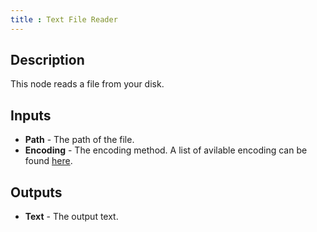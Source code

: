 ```yaml
---
title : Text File Reader
---
```


## Description

This node reads a file from your disk.

## Inputs

- **Path** - The path of the file.
- **Encoding** - The encoding method. A list of avilable encoding can
    be found
    [here](https://docs.python.org/3/library/codecs.html#standard-encodings).

## Outputs

- **Text** - The output text.
